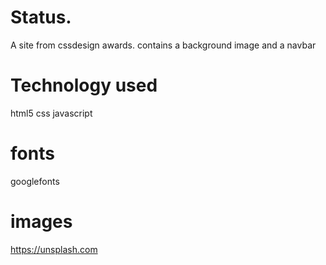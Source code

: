 # Status.
A site from cssdesign awards.
contains a background image and a navbar
# Technology used
html5
css 
javascript
# fonts
googlefonts
# images
https://unsplash.com
